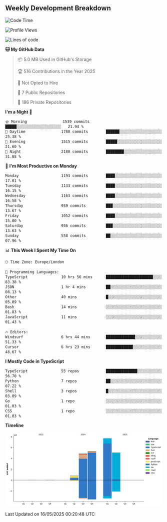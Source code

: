 


## Weekly Development Breakdown
<!--START_SECTION:waka-->
![Code Time](http://img.shields.io/badge/Code%20Time-2%2C349%20hrs%2011%20mins-blue)

![Profile Views](http://img.shields.io/badge/Profile%20Views-0-blue)

![Lines of code](https://img.shields.io/badge/From%20Hello%20World%20I%27ve%20Written-23.8%20million%20lines%20of%20code-blue)

**🐱 My GitHub Data** 

> 📦 5.0 MB Used in GitHub's Storage 
 > 
> 🏆 516 Contributions in the Year 2025
 > 
> 🚫 Not Opted to Hire
 > 
> 📜 7 Public Repositories 
 > 
> 🔑 186 Private Repositories 
 > 
**I'm a Night 🦉** 

```text
🌞 Morning                1539 commits        █████░░░░░░░░░░░░░░░░░░░░   21.94 % 
🌆 Daytime                1780 commits        ██████░░░░░░░░░░░░░░░░░░░   25.38 % 
🌃 Evening                1515 commits        █████░░░░░░░░░░░░░░░░░░░░   21.60 % 
🌙 Night                  2180 commits        ████████░░░░░░░░░░░░░░░░░   31.08 % 
```
📅 **I'm Most Productive on Monday** 

```text
Monday                   1193 commits        ████░░░░░░░░░░░░░░░░░░░░░   17.01 % 
Tuesday                  1133 commits        ████░░░░░░░░░░░░░░░░░░░░░   16.15 % 
Wednesday                1163 commits        ████░░░░░░░░░░░░░░░░░░░░░   16.58 % 
Thursday                 959 commits         ███░░░░░░░░░░░░░░░░░░░░░░   13.67 % 
Friday                   1052 commits        ████░░░░░░░░░░░░░░░░░░░░░   15.00 % 
Saturday                 956 commits         ███░░░░░░░░░░░░░░░░░░░░░░   13.63 % 
Sunday                   558 commits         ██░░░░░░░░░░░░░░░░░░░░░░░   07.96 % 
```


📊 **This Week I Spent My Time On** 

```text
🕑︎ Time Zone: Europe/London

💬 Programming Languages: 
TypeScript               10 hrs 56 mins      █████████████████████░░░░   83.38 % 
JSON                     1 hr 4 mins         ██░░░░░░░░░░░░░░░░░░░░░░░   08.13 % 
Other                    40 mins             █░░░░░░░░░░░░░░░░░░░░░░░░   05.09 % 
Bash                     14 mins             ░░░░░░░░░░░░░░░░░░░░░░░░░   01.83 % 
JavaScript               11 mins             ░░░░░░░░░░░░░░░░░░░░░░░░░   01.43 % 

🔥 Editors: 
Windsurf                 6 hrs 44 mins       █████████████░░░░░░░░░░░░   51.33 % 
Cursor                   6 hrs 23 mins       ████████████░░░░░░░░░░░░░   48.67 % 
```

**I Mostly Code in TypeScript** 

```text
TypeScript               55 repos            ██████████████░░░░░░░░░░░   56.70 % 
Python                   7 repos             ██░░░░░░░░░░░░░░░░░░░░░░░   07.22 % 
Shell                    3 repos             █░░░░░░░░░░░░░░░░░░░░░░░░   03.09 % 
Go                       1 repo              ░░░░░░░░░░░░░░░░░░░░░░░░░   01.03 % 
CSS                      1 repo              ░░░░░░░░░░░░░░░░░░░░░░░░░   01.03 % 
```



**Timeline**

![Lines of Code chart](https://raw.githubusercontent.com/mars-arch/mars-arch/main/assets/bar_graph.png)


 Last Updated on 16/05/2025 00:20:48 UTC
<!--END_SECTION:waka-->
